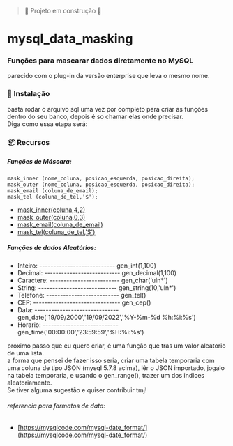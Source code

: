 > :construction: Projeto em construção :construction:
# mysql_data_masking
### Funções para mascarar dados diretamente no MySQL
parecido com o plug-in da versão enterprise que leva o mesmo nome.<br>

### 🔧 Instalação
basta rodar o arquivo sql uma vez por completo para criar as funções dentro do seu banco, depois é so chamar elas onde precisar.<br>
Diga como essa etapa será:

### 📦 Recursos
##### Funções de Máscara:
```
mask_inner (nome_coluna, posicao_esquerda, posicao_direita);
mask_outer (nome_coluna, posicao_esquerda, posicao_direita);
mask_email (coluna_de_email);
mask_tel (coluna_de_tel,'$');
```
* [mask_inner(coluna,4,2)](#Título-e-Imagem-de-capa)
* [mask_outer(coluna,0,3)](#badges)
* [mask_email(coluna_de_email)](#índice)
* [mask_tel(coluna_de_tel,'$')](#descrição-do-projeto)
##### Funções de dados Aleatórios:
* Inteiro: --------------------------- gen_int(1,100)
* Decimal: --------------------------- gen_decimal(1,100)
* Caractere: ------------------------- gen_char('uln*')
* String: ---------------------------- gen_string(10,'uln*')
* Telefone: -------------------------- gen_tel()
* CEP: ------------------------------- gen_cep()
* Data: ------------------------------ gen_date('19/09/2000','19/09/2022','%Y-%m-%d %h:%i:%s') 
* Horario: --------------------------- gen_time('00:00:00','23:59:59','%H:%i:%s')
        
 proximo passo que eu quero criar, é uma função que tras um valor aleatorio de uma lista. <br>
 a forma que pensei de fazer isso seria, criar uma tabela temporaria com uma coluna de tipo JSON (mysql 5.7.8 acima), lêr o JSON importado, jogalo na tabela temporaria, e usando o gen_range(), trazer um dos indices aleatoriamente. <br>
 Se tiver alguma sugestão e quiser contribuir tmj!
###### referencia para formatos de data: 
* [https://mysqlcode.com/mysql-date_format/](https://mysqlcode.com/mysql-date_format/)





